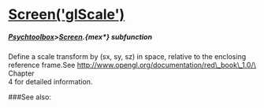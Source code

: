 # [Screen('glScale')](Screen-glScale) 
##### [Psychtoolbox](Psychtoolbox)>[Screen](Screen).{mex*} subfunction


Define a scale transform by (sx, sy, sz) in space, relative to the enclosing  
reference frame.See <http://www.opengl.org/documentation/red\_book\_1.0/\> Chapter  
4 for detailed information.  


###See also:

